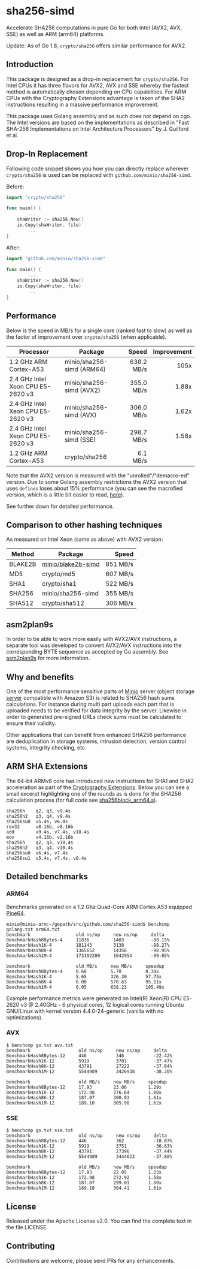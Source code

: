 # sha256-simd

Accelerate SHA256 computations in pure Go for both Intel (AVX2, AVX, SSE) as well as ARM (arm64) platforms.

Update: As of Go 1.8, `crypto/sha256` offers similar performance for AVX2.

## Introduction

This package is designed as a drop-in replacement for `crypto/sha256`. For Intel CPUs it has three flavors for AVX2, AVX and SSE whereby the fastest method is automatically chosen depending on CPU capabilities. For ARM CPUs with the Cryptography Extensions advantage is taken of the SHA2 instructions resulting in a massive performance improvement.

This package uses Golang assembly and as such does not depend on cgo. The Intel versions are based on the implementations as described in "Fast SHA-256 Implementations on Intel Architecture Processors" by J. Guilford et al.

## Drop-In Replacement

Following code snippet shows you how you can directly replace wherever `crypto/sha256` is used can be replaced with `github.com/minio/sha256-simd`.

Before:
```go
import "crypto/sha256"

func main() {
        ...
	shaWriter := sha256.New()
	io.Copy(shaWriter, file)
        ...
}
```

After:
```go
import "github.com/minio/sha256-simd"

func main() {
        ...
	shaWriter := sha256.New()
	io.Copy(shaWriter, file)
        ...
}
```

## Performance

Below is the speed in MB/s for a single core (ranked fast to slow) as well as the factor of improvement over `crypto/sha256` (when applicable).

| Processor                         | Package                   |       Speed | Improvement |
| --------------------------------- | ------------------------- | -----------:| -----------:|
| 1.2 GHz ARM Cortex-A53            | minio/sha256-simd (ARM64) |  638.2 MB/s |        105x |
| 2.4 GHz Intel Xeon CPU E5-2620 v3 | minio/sha256-simd (AVX2)  |  355.0 MB/s |       1.88x |
| 2.4 GHz Intel Xeon CPU E5-2620 v3 | minio/sha256-simd (AVX)   |  306.0 MB/s |       1.62x |
| 2.4 GHz Intel Xeon CPU E5-2620 v3 | minio/sha256-simd (SSE)   |  298.7 MB/s |       1.58x |
| 1.2 GHz ARM Cortex-A53            | crypto/sha256             |    6.1 MB/s |             |

Note that the AVX2 version is measured with the "unrolled"/"demacro-ed" version. Due to some Golang assembly restrictions the AVX2 version that uses `defines` loses about 15% performance (you can see the macrofied version, which is a little bit easier to read, [here](https://github.com/minio/sha256-simd/blob/e1b0a493b71bb31e3f1bf82d3b8cbd0d6960dfa6/sha256blockAvx2_amd64.s)).
 
 See further down for detailed performance.
 
## Comparison to other hashing techniques

As measured on Intel Xeon (same as above) with AVX2 version:

| Method  | Package            |    Speed |
| ------- | -------------------| --------:|
| BLAKE2B | [minio/blake2b-simd](https://github.com/minio/blake2b-simd) | 851 MB/s |
| MD5     | crypto/md5         | 607 MB/s |
| SHA1    | crypto/sha1        | 522 MB/s |
| SHA256  | minio/sha256-simd  | 355 MB/s |
| SHA512  | crypto/sha512      | 306 MB/s |

asm2plan9s
----------

In order to be able to work more easily with AVX2/AVX instructions, a separate tool was developed to convert AVX2/AVX instructions into the corresponding BYTE sequence as accepted by Go assembly. See [asm2plan9s](https://github.com/minio/asm2plan9s) for more information.

Why and benefits
----------------

One of the most performance sensitive parts of [Minio](https://minio.io) server (object storage [server](https://github.com/minio/minio) compatible with Amazon S3) is related to SHA256 hash sums calculations. For instance during multi part uploads each part that is uploaded needs to be verified for data integrity by the server. Likewise in order to generated pre-signed URLs check sums must be calculated to ensure their validity.

Other applications that can benefit from enhanced SHA256 performance are deduplication in storage systems, intrusion detection, version control systems, integrity checking, etc.

ARM SHA Extensions
------------------

The 64-bit ARMv8 core has introduced new instructions for SHA1 and SHA2 acceleration as part of the [Cryptography Extensions](http://infocenter.arm.com/help/index.jsp?topic=/com.arm.doc.ddi0501f/CHDFJBCJ.html). Below you can see a small excerpt highlighting one of the rounds as is done for the SHA256 calculation process (for full code see [sha256block_arm64.s](https://github.com/minio/sha256-simd/blob/master/sha256block_arm64.s)).
 
 ```
 sha256h    q2, q3, v9.4s
 sha256h2   q3, q4, v9.4s
 sha256su0  v5.4s, v6.4s
 rev32      v8.16b, v8.16b
 add        v9.4s, v7.4s, v18.4s
 mov        v4.16b, v2.16b
 sha256h    q2, q3, v10.4s
 sha256h2   q3, q4, v10.4s
 sha256su0  v6.4s, v7.4s
 sha256su1  v5.4s, v7.4s, v8.4s
 ```

Detailed benchmarks
-------------------

### ARM64

Benchmarks generated on a 1.2 Ghz Quad-Core ARM Cortex A53 equipped [Pine64](https://www.pine64.com/). 

```
minio@minio-arm:~/gopath/src/github.com/sha256-simd$ benchcmp golang.txt arm64.txt 
benchmark                 old ns/op     new ns/op     delta
BenchmarkHash8Bytes-4     11836         1403          -88.15%
BenchmarkHash1K-4         181143        3138          -98.27%
BenchmarkHash8K-4         1365652       14356         -98.95%
BenchmarkHash1M-4         173192200     1642954       -99.05%

benchmark                 old MB/s     new MB/s     speedup
BenchmarkHash8Bytes-4     0.68         5.70         8.38x
BenchmarkHash1K-4         5.65         326.30       57.75x
BenchmarkHash8K-4         6.00         570.63       95.11x
BenchmarkHash1M-4         6.05         638.23       105.49x
```

Example performance metrics were generated on  Intel(R) Xeon(R) CPU E5-2620 v3 @ 2.40GHz - 6 physical cores, 12 logical cores running Ubuntu GNU/Linux with kernel version 4.4.0-24-generic (vanilla with no optimizations).

### AVX

```
$ benchcmp go.txt avx.txt 
benchmark                  old ns/op     new ns/op     delta
BenchmarkHash8Bytes-12     446           346           -22.42%
BenchmarkHash1K-12         5919          3701          -37.47%
BenchmarkHash8K-12         43791         27222         -37.84%
BenchmarkHash1M-12         5544989       3426938       -38.20%

benchmark                  old MB/s     new MB/s     speedup
BenchmarkHash8Bytes-12     17.93        23.06        1.29x
BenchmarkHash1K-12         172.98       276.64       1.60x
BenchmarkHash8K-12         187.07       300.93       1.61x
BenchmarkHash1M-12         189.10       305.98       1.62x
```

### SSE

```
$ benchcmp go.txt sse.txt 
benchmark                  old ns/op     new ns/op     delta
BenchmarkHash8Bytes-12     446           362           -18.83%
BenchmarkHash1K-12         5919          3751          -36.63%
BenchmarkHash8K-12         43791         27396         -37.44%
BenchmarkHash1M-12         5544989       3444623       -37.88%

benchmark                  old MB/s     new MB/s     speedup
BenchmarkHash8Bytes-12     17.93        22.05        1.23x
BenchmarkHash1K-12         172.98       272.92       1.58x
BenchmarkHash8K-12         187.07       299.01       1.60x
BenchmarkHash1M-12         189.10       304.41       1.61x
```

License
-------

Released under the Apache License v2.0. You can find the complete text in the file LICENSE.

Contributing
------------

Contributions are welcome, please send PRs for any enhancements.
